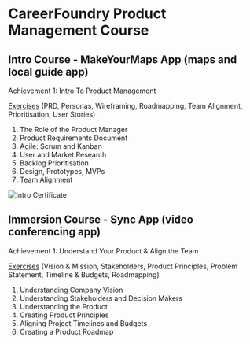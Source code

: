 # CareerFoundry Product Management Course

## Intro Course - MakeYourMaps App (maps and local guide app)

Achievement 1: Intro To Product Management

[Exercises](/intro/) (PRD, Personas, Wireframing, Roadmapping, Team Alignment, Prioritisation, User Stories)

1. The Role of the Product Manager
2. Product Requirements Document
3. Agile: Scrum and Kanban
4. User and Market Research
5. Backlog Prioritisation
6. Design, Prototypes, MVPs
7. Team Alignment

![Intro Certificate](https://github.com/mariusavram91/cf-pm/blob/main/CareerFoundry_Certificate_Marius%20Avram.png)

## Immersion Course - Sync App (video conferencing app)

Achievement 1: Understand Your Product & Align the Team

[Exercises](/main/1) (Vision & Mission, Stakeholders, Product Principles, Problem Statement, Timeline & Budgets, Roadmapping)

1. Understanding Company Vision
2. Understanding Stakeholders and Decision Makers
3. Understanding the Product
4. Creating Product Principles
5. Aligning Project Timelines and Budgets
6. Creating a Product Roadmap
